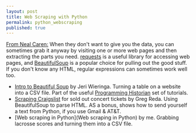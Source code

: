 ```yaml
---
layout: post
title: Web Scraping with Python
permalink: python_webscraping
published: true
---
```


[From Neal Caren:](http://nealcaren.github.io/python-tutorials/)
When they don't want to give you the data, you can sometimes grab it anyway by visiting one or more web pages and then extracting the parts you need. [requests](http://docs.python-requests.org/en/latest/) is a useful library for accessing web pages, and [BeautifulSoup](http://www.crummy.com/software/BeautifulSoup/bs4/doc/) is a popular choice for pulling out the good stuff. If you don't know any HTML, regular expressions can sometimes work well too.

* [Intro to Beautiful Soup](http://programminghistorian.org/lessons/intro-to-beautiful-soup) by Jeri Wieringa. Turning a table on a website into a CSV file. Part of the useful [Programming Historian](http://programminghistorian.org/) set of tutorials.
* [Scraping Craigslist](http://www.gregreda.com/2014/07/27/scraping-craigslist-for-tickets/) for sold out concert tickets by Greg Reda. Using BeautifulSoup to parse HTML. AS a bonus, shows how to send yourself a text from Python, if you use Gmail & AT&T.
* [Web scraping in Python](Web scraping in Python) by me. Grabbing lacrosse scores and turning them into a CSV file.
